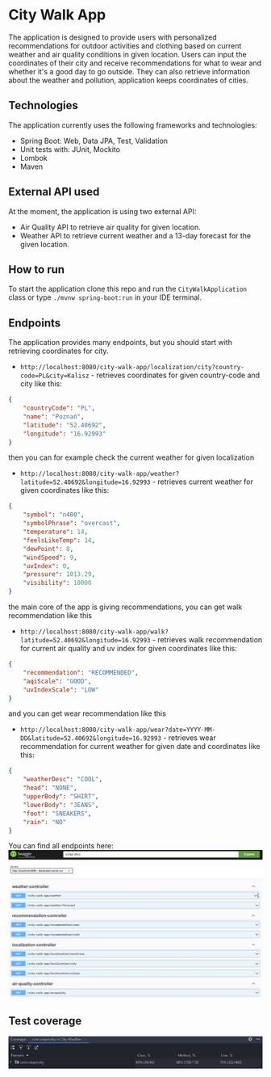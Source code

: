 # City Walk App

The application is designed to provide users with personalized recommendations for outdoor activities and clothing based on current weather and air quality conditions in given location.
Users can input the coordinates of their city and receive recommendations for what to wear and whether it's a good day to go outside.
They can also retrieve information about the weather and pollution, application keeps coordinates of cities.

## Technologies

The application currently uses the following frameworks and technologies:

- Spring Boot: Web, Data JPA, Test, Validation
- Unit tests with: JUnit, Mockito
- Lombok
- Maven

## External API used

At the moment, the application is using two external API:

- Air Quality API to retrieve air quality for given location.
- Weather API to retrieve current weather and a 13-day forecast for the given location.

## How to run

To start the application clone this repo and run the `CityWalkApplication` class or type `./mvnw spring-boot:run` in your IDE terminal.

## Endpoints

The application provides many endpoints, but you should start with retrieving coordinates for city.
- `http://localhost:8080/city-walk-app/localization/city?country-code=PL&city=Kalisz` - retrieves coordinates for given country-code and city like this:
```json
{
    "countryCode": "PL",
    "name": "Poznań",
    "latitude": "52.40692",
    "longitude": "16.92993"
}
```
then you can for example check the current weather for given localization
- `http://localhost:8080/city-walk-app/weather?latitude=52.40692&longitude=16.92993` - retrieves current weather for given coordinates like this:
```json
{
    "symbol": "n400",
    "symbolPhrase": "overcast",
    "temperature": 14,
    "feelsLikeTemp": 14,
    "dewPoint": 8,
    "windSpeed": 9,
    "uvIndex": 0,
    "pressure": 1013.29,
    "visibility": 10000
}
```
the main core of the app is giving recommendations, you can get walk recommendation like this
- `http://localhost:8080/city-walk-app/walk?latitude=52.40692&longitude=16.92993` - retrieves walk recommendation for current air quality and uv index for given coordinates like this:
```json
{
    "recommendation": "RECOMMENDED",
    "aqiScale": "GOOD",
    "uvIndexScale": "LOW"
}
```
and you can get wear recommendation like this
- `http://localhost:8080/city-walk-app/wear?date=YYYY-MM-DD&latitude=52.40692&longitude=16.92993` - retrieves wear recommendation for current weather for given date and coordinates like this:
```json
{
    "weatherDesc": "COOL",
    "head": "NONE",
    "upperBody": "SHIRT",
    "lowerBody": "JEANS",
    "foot": "SNEAKERS",
    "rain": "NO"
}
```

You can find all endpoints here:
![Swagger screenshot](src/main/resources/screenshots/swagger.JPG)

## Test coverage

![Test coverage screenshot](src/main/resources/screenshots/test-coverage.JPG)
